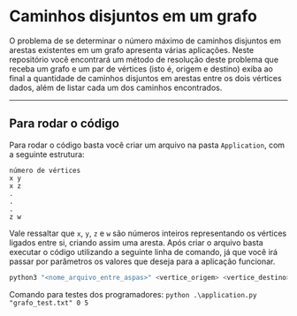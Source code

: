 # Caminhos disjuntos em um grafo

O  problema  de  se  determinar  o  número  máximo  de  caminhos  disjuntos  em  arestas  existentes  em  um grafo  apresenta  várias  aplicações.  Neste repositório  você  encontrará  um  método  de  resolução  deste problema que receba um grafo e um par de vértices (isto é, origem e destino) exiba ao final a quantidade de caminhos  disjuntos  em  arestas  entre  os  dois  vértices  dados,  além  de  listar  cada  um  dos  caminhos encontrados.

--------------------

## Para rodar o código

Para rodar o código basta você criar um arquivo na pasta `Application`, com a seguinte estrutura:

```
número de vértices
x y
x z
.
.
.
z w
```

Vale ressaltar que `x`, `y`, `z` e `w` são números inteiros representando os vértices ligados entre si, criando assim uma aresta. Após criar o arquivo basta executar o código utilizando a seguinte linha de comando, já que você irá passar por parâmetros os valores que deseja para a aplicação funcionar.

```bash
python3 "<nome_arquivo_entre_aspas>" <vertice_origem> <vertice_destino>
```

Comando para testes dos programadores: `python .\application.py "grafo_test.txt" 0 5` 